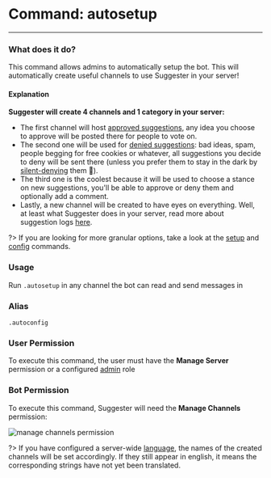 # Command: autosetup
---
### What does it do?
This command allows admins to automatically setup the bot. This will automatically create useful channels to use Suggester in your server!

#### Explanation
**Suggester will create 4 channels and 1 category in your server:**
- The first channel will host [approved suggestions](/config/suggestions.md), any idea you choose to approve will be posted there for people to vote on.
- The second one will be used for [denied suggestions](/config/denied.md): bad ideas, spam, people begging for free cookies or whatever, all suggestions you decide to deny will be sent there (unless you prefer them to stay in the dark by [silent-denying](staff/silentdeny.md) them 👀).
- The third one is the coolest because it will be used to choose a stance on new suggestions, you'll be able to approve or deny them and optionally add a comment.
- Lastly, a new channel will be created to have eyes on everything. Well, at least what Suggester does in your server, read more about suggestion logs [here](/config/logs.md). 

?> If you are looking for more granular options, take a look at the [setup](/admin/setup.md) and [config](config/configuration.md) commands.

### Usage
Run `.autosetup` in any channel the bot can read and send messages in

### Alias
`.autoconfig`

### User Permission
To execute this command, the user must have the **Manage Server** permission or a configured [admin](/config/adminroles.md) role

### Bot Permission
To execute this command, Suggester will need the **Manage Channels** permission:

![manage channels permission](https://cdn.discordapp.com/attachments/769650556502409226/794313355606097950/unknown.png)

?> If you have configured a server-wide [language](/config/locale.md), the names of the created channels will be set accordingly. If they still appear in english, it means the corresponding strings have not yet been translated. 
